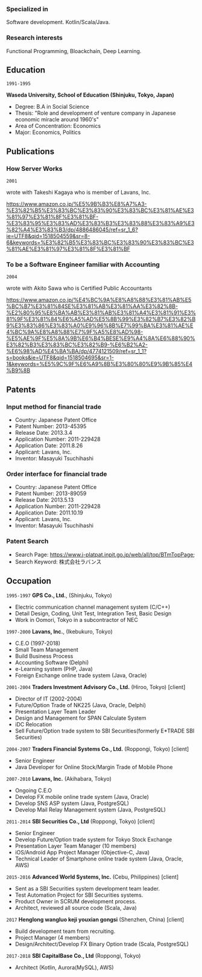 ### Specialized in

Software development. Kotlin/Scala/Java.

### Research interests

Functional Programming, Bloackchain, Deep Learning.

## Education

`1991-1995`

__Waseda University, School of Education (Shinjuku, Tokyo, Japan)__
* Degree: B.A in Social Science
* Thesis: "Role and development of venture company in Japanese economic miracle around 1960's"
* Area of Concentration: Economics
* Major: Economics, Politics


## Publications

### __How Server Works__

`2001`

wrote with Takeshi Kagaya who is member of Lavans, Inc.

https://www.amazon.co.jp/%E5%9B%B3%E8%A7%A3-%E3%82%B5%E3%83%BC%E3%83%90%E3%83%BC%E3%81%AE%E3%81%97%E3%81%8F%E3%81%BF-%E3%83%95%E3%83%AD%E3%83%B3%E3%83%88%E3%83%A9%E3%82%A4%E3%83%B3/dp/4886486045/ref=sr_1_6?ie=UTF8&qid=1518504559&sr=8-6&keywords=%E3%82%B5%E3%83%BC%E3%83%90%E3%83%BC%E3%81%AE%E3%81%97%E3%81%8F%E3%81%BF


### __To be a Software Engineer familiar with Accounting__

`2004`

wrote with Akito Sawa who is Certified Public Accountants

https://www.amazon.co.jp/%E4%BC%9A%E8%A8%88%E3%81%AB%E5%BC%B7%E3%81%84SE%E3%81%AB%E3%81%AA%E3%82%8B-%E2%80%95%E8%BA%AB%E3%81%AB%E3%81%A4%E3%81%91%E3%81%9F%E3%81%84%E6%A5%AD%E5%8B%99%E3%82%B7%E3%82%B9%E3%83%86%E3%83%A0%E9%96%8B%E7%99%BA%E3%81%AE%E4%BC%9A%E8%A8%88%E7%9F%A5%E8%AD%98-%E5%AE%9F%E5%8A%9B%E6%B4%BESE%E9%A4%8A%E6%88%90%E3%82%B3%E3%83%BC%E3%82%B9-%E6%B2%A2-%E6%98%AD%E4%BA%BA/dp/4774121509/ref=sr_1_1?s=books&ie=UTF8&qid=1518504695&sr=1-1&keywords=%E5%9C%9F%E6%A9%8B%E3%80%80%E9%9B%85%E4%B9%8B


## Patents

### Input method for financial trade
- Country: Japanese Patent Office
- Patent Number: 2013-45395
- Release Date: 2013.3.4
- Application Number: 2011-229428
- Application Date: 2011.8.26
- Applicant: Lavans, Inc.
- Inventor: Masayuki Tsuchihashi

### Order interface for financial trade
- Country: Japanese Patent Office
- Patent Number: 2013-89059
- Release Date: 2013.5.13
- Application Number: 2011-229428
- Application Date: 2011.10.19
- Applicant: Lavans, Inc.
- Inventor: Masayuki Tsuchihashi

### Patent Search
* Search Page: 
 https://www.j-platpat.inpit.go.jp/web/all/top/BTmTopPage;
* Search Keyword: 株式会社ラバンス 

## Occupation

`1995-1997`
__GPS Co., Ltd.__, (Shinjuku, Tokyo)

- Electric communication channel management system (C/C++)
- Detail Design, Coding, Unit Test, Integration Test, Basic Design
- Work in Oomori, Tokyo in a subcontractor of NEC

`1997-2000`
__Lavans, Inc.__, (Ikebukuro, Tokyo)

- C.E.O (1997-2018)
- Small Team Management
- Build Business Process
- Accounting Software (Delphi)
- e-Learning system (PHP, Java)
- Foreign Exchange online trade system (Java, Oracle)

`2001-2004` __Traders Investment Advisory Co., Ltd.__ (Hiroo, Tokyo) [client]

- Director of IT (2002-2004)
- Future/Option Trade of NK225 (Java, Oracle, Delphi)
- Presentation Layer Team Leader
- Design and Management for SPAN Calculate System
- iDC Relocation
- Sell Future/Option trade system to SBI Securities(formerly E*TRADE SBI Securities)

`2004-2007` __Traders Financial Systems Co., Ltd.__  (Roppongi, Tokyo) [client]

- Senior Engineer
- Java Developer for Online Stock/Margin Trade of Mobile Phone

`2007-2010` __Lavans, Inc.__ (Akihabara, Tokyo) 

- Ongoing C.E.O
- Develop FX mobile online trade system (Java, Oracle)
- Develop SNS ASP system (Java, PostgreSQL)
- Develop Mail Relay Management system (Java, PostgreSQL)

`2011-2014` __SBI Securities Co., Ltd__ (Roppongi,  Tokyo) [client]

- Senior Engineer
- Develop Future/Option trade system for Tokyo Stock Exchange
- Presentation Layer Team Manager (10 members)
- iOS/Android App Project Manager (Objective-C, Java)
- Technical Leader of Smartphone online trade system (Java, Oracle, AWS)

`2015-2016` __Advanced World Systems, Inc.__ (Cebu, Philippines) [client]

- Sent as a SBI Securities system development team leader.
- Test Automation Project for SBI Securities systems.
- Product Owner in SCRUM development process.
- Architect, reviewed all source code (Scala, Java) 

`2017` __Henglong wangluo keji youxian gongsi__ (Shenzhen, China) [client]

- Build development team from recruiting.
- Project Manager (4 members)
- Design/Architect/Develop FX Binary Option trade (Scala, PostgreSQL)

`2017-2018` __SBI CapitalBase Co., Ltd__ (Roppongi,  Tokyo) 

- Architect (Kotlin, Aurora(MySQL), AWS)



